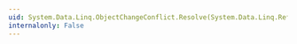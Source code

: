 ```yaml
---
uid: System.Data.Linq.ObjectChangeConflict.Resolve(System.Data.Linq.RefreshMode)
internalonly: False
---
```

